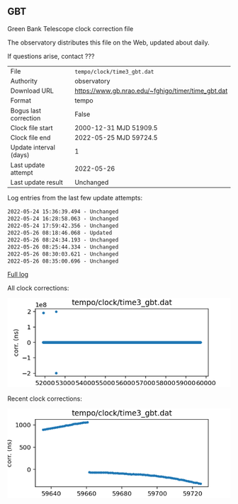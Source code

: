 
GBT
---------------------------
Green Bank Telescope clock correction file

The observatory distributes this file on the Web, updated about daily.

If questions arise, contact ???

|     |     |
|:--- |:--- |
| File | `tempo/clock/time3_gbt.dat` |
| Authority | observatory |
| Download URL | <https://www.gb.nrao.edu/~fghigo/timer/time_gbt.dat> |
| Format | tempo |
| Bogus last correction | False |
| Clock file start | 2000-12-31 MJD 51909.5 |
| Clock file end | 2022-05-25 MJD 59724.5 |
| Update interval (days) | 1 |
| Last update attempt | 2022-05-26 |
| Last update result | Unchanged |

Log entries from the last few update attempts:
```
2022-05-24 15:36:39.494 - Unchanged
2022-05-24 16:28:58.063 - Unchanged
2022-05-24 17:59:42.356 - Unchanged
2022-05-26 08:18:46.068 - Updated
2022-05-26 08:24:34.193 - Unchanged
2022-05-26 08:25:44.334 - Unchanged
2022-05-26 08:30:03.621 - Unchanged
2022-05-26 08:35:00.696 - Unchanged
```
[Full log](https://raw.githubusercontent.com/nanograv/pulsar-clock-corrections/main/log/tempo/clock/time3_gbt.dat.log)


All clock corrections:

![plot of all clock corrections](time3_gbt.dat.png "All corrections")

Recent clock corrections:

![plot of recent clock corrections](time3_gbt.dat.short.png "Recent corrections")

